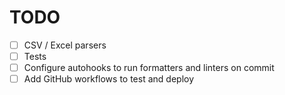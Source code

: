# TODO

- [ ] CSV / Excel parsers
- [ ] Tests
- [ ] Configure autohooks to run formatters and linters on commit
- [ ] Add GitHub workflows to test and deploy